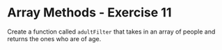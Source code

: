 # Array Methods - Exercise 11

Create a function called `adultFilter` that takes in an array of people and returns the ones who are of age.
